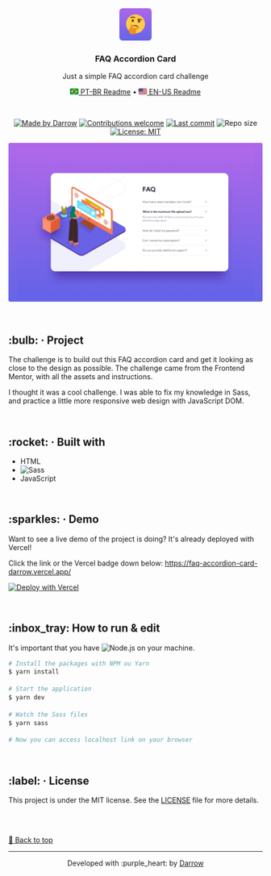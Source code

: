 <div align="center" id="top">
  <!-- Logo & Basic info project -->
  <a href="https://faq-accordion-card-darrow.vercel.app/">
    <img src="https://github.com/darrow12/faq-accordion-card/blob/main/.github/logo.png" alt="Project logo" height="64"/>
  </a>

  <h3>FAQ Accordion Card</h3>
  <p>Just a simple FAQ accordion card challenge</p>

  <!-- Readme languages -->
  <p>
    <a href="README-pt.md"><img src="https://github.com/darrow12/faq-accordion-card/blob/main/.github/br.png" height="12"> PT-BR Readme</a> 
    • 
    <a href="README.md"><img src="https://github.com/darrow12/faq-accordion-card/blob/main/.github/us.png" height="12"> EN-US Readme</a>
  </p>

  <br>

  <!-- Badges-->
[![Made by Darrow](https://img.shields.io/badge/Made%20by-Darrow-6949FF?logo=github\&labelColor=1C1F2A)](https://github.com/darrow12)
[![Contributions welcome](https://img.shields.io/badge/Contributions-welcome-6949FF?labelColor=1C1F2A)](https://github.com/darrow12/faq-accordion-card/pulls)
[![Last commit](https://img.shields.io/github/last-commit/darrow12/faq-accordion-card?color=6949FF\&labelColor=1C1F2A\&label=Last%20commit)](https://github.com/darrow12/faq-accordion-card/commits/main)
![Repo size](https://img.shields.io/github/repo-size/darrow12/faq-accordion-card?color=6949FF\&labelColor=1C1F2A\&label=Repo%20size)
[![License: MIT](https://img.shields.io/github/license/darrow12/faq-accordion-card?color=6949FF\&labelColor=1C1F2A\&label=License)](https://github.com/darrow12/faq-accordion-card/blob/main/LICENSE)

![](https://github.com/darrow12/faq-accordion-card/blob/main/.github/hero.png)
</div>

<br>

<h2 id="project">:bulb: · Project</h2>

The challenge is to build out this FAQ accordion card and get it looking as close to the design as possible. The challenge came from the Frontend Mentor, with all the assets and instructions.

I thought it was a cool challenge. I was able to fix my knowledge in Sass, and practice a little more responsive web design with JavaScript DOM.

<br>

<h2 id="coded">:rocket: · Built with</h2>

- HTML
- ![Sass](https://sass-lang.com/)
- JavaScript

<br>

<h2 id="demo">:sparkles: · Demo</h2>

Want to see a live demo of the project is doing? It's already deployed with Vercel!

Click the link or the Vercel badge down below: https://faq-accordion-card-darrow.vercel.app/

[![Deploy with Vercel](https://vercel.com/button)](https://faq-accordion-card-darrow.vercel.app/)

<br>

<h2 id="run">:inbox_tray: How to run & edit</h2>

It's important that you have ![Node.js](https://nodejs.org) on your machine.

```bash
# Install the packages with NPM ou Yarn
$ yarn install

# Start the application
$ yarn dev

# Watch the Sass files
$ yarn sass

# Now you can access localhost link on your browser
```

<br>

<h2 id="license">:label: · License</h2>

This project is under the MIT license. See the [LICENSE](https://github.com/darrow12/REPO_NAME/blob/main/LICENSE) file for more details.

<br>
<br>

<a href='#top'>:arrow_up_small: Back to top</a>

<hr>

<p align="center">Developed with :purple_heart: by <a href="https://github.com/darrow12">Darrow</a></p>
